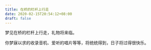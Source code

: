 ```yaml
---
title: 在桥的栏杆上行走
date: 2020-02-15T20:54:12+08:00
draft: false
---
```


梦见在桥的栏杆上行走，礼物将来临。

你梦寐以求的收录音机、爱听的唱片等等，将统统得到，日子将过得很快乐。

